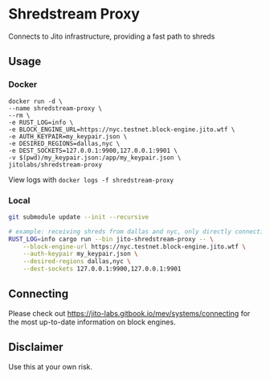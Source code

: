 # Shredstream Proxy

Connects to Jito infrastructure, providing a fast path to shreds

## Usage

### Docker
```shell
docker run -d \
--name shredstream-proxy \
--rm \
-e RUST_LOG=info \
-e BLOCK_ENGINE_URL=https://nyc.testnet.block-engine.jito.wtf \
-e AUTH_KEYPAIR=my_keypair.json \
-e DESIRED_REGIONS=dallas,nyc \
-e DEST_SOCKETS=127.0.0.1:9900,127.0.0.1:9901 \
-v $(pwd)/my_keypair.json:/app/my_keypair.json \
jitolabs/shredstream-proxy
```

View logs with `docker logs -f shredstream-proxy`

### Local
```bash
git submodule update --init --recursive

# example: receiving shreds from dallas and nyc, only directly connecting to dallas
RUST_LOG=info cargo run --bin jito-shredstream-proxy -- \
    --block-engine-url https://nyc.testnet.block-engine.jito.wtf \
    --auth-keypair my_keypair.json \
    --desired-regions dallas,nyc \
    --dest-sockets 127.0.0.1:9900,127.0.0.1:9901
```

## Connecting
Please check out https://jito-labs.gitbook.io/mev/systems/connecting for the most up-to-date information on block engines.

## Disclaimer
Use this at your own risk.